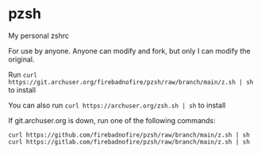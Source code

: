 # pzsh
My personal zshrc

For use by anyone. Anyone can modify and fork, but only I can modify the original.

Run `curl https://git.archuser.org/firebadnofire/pzsh/raw/branch/main/z.sh | sh` to install

You can also run `curl https://archuser.org/zsh.sh | sh` to install

If git.archuser.org is down, run one of the following commands:

`curl https://github.com/firebadnofire/pzsh/raw/branch/main/z.sh | sh` 
`curl https://gitlab.com/firebadnofire/pzsh/raw/branch/main/z.sh | sh`
